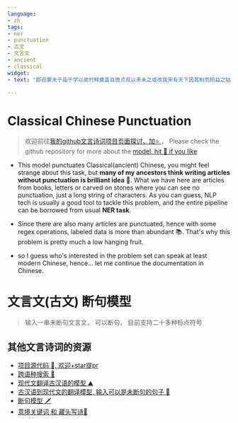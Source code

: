 ```yaml
---
language:
- zh
tags:
- ner
- punctuation
- 古文
- 文言文
- ancient
- classical
widget:
- text: "郡邑置夫子庙于学以嵗时释奠盖自唐贞观以来未之或改我宋有天下因其制而损益之姑苏当浙右要区规模尤大更建炎戎马荡然无遗虽修学宫于荆榛瓦砾之余独殿宇未遑议也每春秋展礼于斋庐已则置不问殆为阙典今寳文阁直学士括苍梁公来牧之明年实绍兴十有一禩也二月上丁修祀既毕乃愓然自咎揖诸生而告之曰天子不以汝嘉为不肖俾再守兹土顾治民事神皆守之职惟是夫子之祀教化所基尤宜严且谨而拜跪荐祭之地卑陋乃尔其何以掲防妥灵汝嘉不敢避其责曩常去此弥年若有所负尚安得以罢輭自恕复累后人乎他日或克就绪愿与诸君落之于是谋之僚吏搜故府得遗材千枚取赢资以给其费鸠工庀役各举其任嵗月讫工民不与知像设礼器百用具修至于堂室廊序门牖垣墙皆一新之"

---
```


# Classical Chinese Punctuation

> 欢迎前往[我的github文言诗词项目页面探讨、加⭐️ ](https://github.com/raynardj/yuan)， Please check the github repository for more about the [model, hit 🌟 if you like](https://github.com/raynardj/yuan)
 
* This model punctuates Classical(ancient) Chinese, you might feel strange about this task, but **many of my ancestors think writing articles without punctuation is brilliant idea** 🧐. What we have here are articles from books, letters or carved on stones where you can see no punctuation, just a long string of characters. As you can guess, NLP tech is usually a good tool to tackle this problem, and the entire pipeline can be borrowed from usual **NER task**.

* Since there are also many articles are punctuated, hence with some regex operations, labeled data is more than abundant 📚. That's why this problem is pretty much a low hanging fruit.

* so I guess who's interested in the problem set can speak at least modern Chinese, hence... let me continue the documentation in Chinese. 

# 文言文(古文) 断句模型
> 输入一串未断句文言文， 可以断句， 目前支持二十多种标点符号

## 其他文言诗词的资源
* [项目源代码 🌟, 欢迎+star提pr](https://github.com/raynardj/yuan)
* [跨语种搜索 🔎](https://huggingface.co/raynardj/xlsearch-cross-lang-search-zh-vs-classicical-cn)
* [现代文翻译古汉语的模型 ⛰](https://huggingface.co/raynardj/wenyanwen-chinese-translate-to-ancient)
* [古汉语到现代文的翻译模型, 输入可以是未断句的句子 🚀](https://huggingface.co/raynardj/wenyanwen-ancient-translate-to-modern)
* [断句模型 🗡](https://huggingface.co/raynardj/classical-chinese-punctuation-guwen-biaodian)
* [意境关键词 和 藏头写诗🤖](https://huggingface.co/raynardj/keywords-cangtou-chinese-poetry)